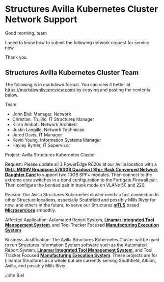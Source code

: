 # Structures Avilla Kubernetes Cluster Network Support

Good morning, team

I need to know how to submit the following network request for service now.

Thank you.

## Structures Avilla Kubernetes Cluster Team

The following is in markdown format. You can view it better at <https://markdownlivepreview.com/> by copying and pasting the contents below.

Team:

- John Biel: Manager, Network
- Christian. Trujillo, IT Structures Manager
- Kiran Ambati: Network Architect
- Justin Langille, Network Technician
- Jared Davis, IT Manager
- Kevin Young, Information Systems Manager
- Hayley Rymer, IT Supervisor

Project: Avilla Structures Kubernetes Cluster

Request: Please update all 3 PowerEdge R620s at our Avilla location with a **[DELL Mt09V Broadcom 57800S Quadport Sfp+ Rack Converged Network Daughter Card](https://www.ebay.com/itm/DELL-Mt09V-Broadcom-57800S-Quadport-Sfp-Rack-Converged-Network-Daughter-Card/303465861553?epid=1622568435&hash=item46a7f991b1:g:wlEAAOSw5eNeMc9-)** to support two 10GB SPF+ modules.  Then connect to the extreme core switches in a bond configuration to the Fortigate Firewall pair.  Then configure the bonded pair in trunk mode on VLANs 50 and 220.

Reason: Our Avilla Structures Kubernetes cluster needs a fast connection to other Structure locations, especially Southfield and possibly Mills River for now, and others in the future, to serve our Structures **[mTLS](https://www.f5.com/labs/learning-center/what-is-mtls#:~:text=Mutual%20Transport%20Layer%20Security%20(mTLS)%20is%20a%20process%20that%20establishes,parties%20from%20imitating%20genuine%20apps.)** based **[Microservices](https://cloud.google.com/learn/what-is-microservices-architecture)** smoothly.

Affected Application: Automated Report System, **[Linamar Integrated Tool Management System](https://en.wikipedia.org/wiki/Tool_management)**, and Tool Tracker Focused **[Manufacturing Execution System](https://www.ibm.com/think/topics/mes-system)**

Business Justification: The Avilla Structures Kubernetes Cluster will be used to run Structures Information System software such as the Automated Report System, **[Linamar Integrated Tool Management System](https://en.wikipedia.org/wiki/Tool_management)**, and Tool Tracker Focused **[Manufacturing Execution System](https://www.ibm.com/think/topics/mes-system)**. These projects are for Linamar Structures as a whole but are currently serving Southfield, Albion, Avilla, and possibly Mills River.

John Biel
